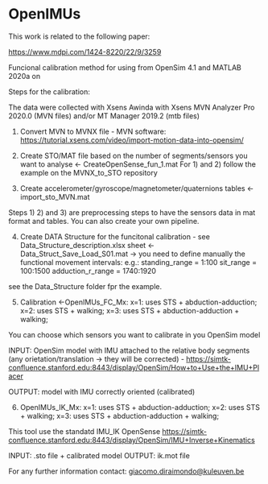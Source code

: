 # OpenIMUs

This work is related to the following paper:

https://www.mdpi.com/1424-8220/22/9/3259

Funcional calibration method for using from OpenSim 4.1 and MATLAB 2020a on

Steps for the calibration:

The data were collected with Xsens Awinda with Xsens MVN Analyzer Pro 2020.0 (MVN files) and/or MT Manager 2019.2 (mtb files)

1) Convert MVN to MVNX file - MVN software: https://tutorial.xsens.com/video/import-motion-data-into-opensim/
2) Create STO/MAT file based on the number of segments/sensors you want to analyse <- CreateOpenSense_fun_1.mat
  For 1) and 2) follow the example on the MVNX_to_STO repository
  
3) Create accelerometer/gyroscope/magnetometer/quaternions tables <- import_sto_MVN.mat

Steps 1) 2) and 3) are preprocessing steps to have the sensors data in mat format and tables. You can also create your own pipeline.

4) Create DATA Structure for the funcitonal calibration - see Data_Structure_description.xlsx sheet <- Data_Struct_Save_Load_S01.mat
	  -> you need to define manually the functional movement intervals:
e.g.: 
standing_range = 1:100
sit_range = 100:1500
adduction_r_range = 1740:1920

see the Data_Structure folder fpr the example.


5) Calibration <-OpenIMUs_FC_Mx:
x=1: uses STS + abduction-adduction; 
x=2: uses STS + walking;
x=3: uses STS + abduction-adduction + walking;
    
You can choose which sensors you want to calibrate in you OpenSim model

INPUT: OpenSim model with IMU attached to the relative body segments (any orietation/translation -> they will be corrected) - https://simtk-confluence.stanford.edu:8443/display/OpenSim/How+to+Use+the+IMU+Placer

OUTPUT: model with IMU correctly oriented (calibrated)

6) OpenIMUs_IK_Mx:
x=1: uses STS + abduction-adduction; 
x=2: uses STS + walking;
x=3: uses STS + abduction-adduction + walking;

This tool use the standatd IMU_IK OpenSense https://simtk-confluence.stanford.edu:8443/display/OpenSim/IMU+Inverse+Kinematics

INPUT: .sto file + calibrated model
OUTPUT: ik.mot file

For any further information contact:
giacomo.diraimondo@kuleuven.be
